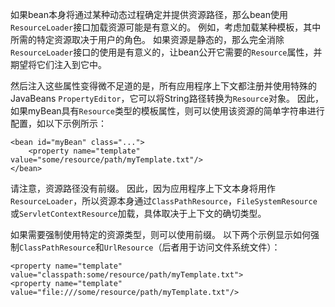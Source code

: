 如果bean本身将通过某种动态过程确定并提供资源路径，那么bean使用`ResourceLoader`接口加载资源可能是有意义的。 例如，考虑加载某种模板，其中所需的特定资源取决于用户的角色。 如果资源是静态的，那么完全消除`ResourceLoader`接口的使用是有意义的，让bean公开它需要的`Resource`属性，并期望将它们注入到它中。

然后注入这些属性变得微不足道的是，所有应用程序上下文都注册并使用特殊的JavaBeans `PropertyEditor`，它可以将String路径转换为`Resource`对象。 因此，如果myBean具有`Resource`类型的模板属性，则可以使用该资源的简单字符串进行配置，如以下示例所示：

	<bean id="myBean" class="...">
	    <property name="template" value="some/resource/path/myTemplate.txt"/>
	</bean>

请注意，资源路径没有前缀。 因此，因为应用程序上下文本身将用作`ResourceLoader`，所以资源本身通过`ClassPathResource`，`FileSystemResource`或`ServletContextResource`加载，具体取决于上下文的确切类型。

如果需要强制使用特定的资源类型，则可以使用前缀。 以下两个示例显示如何强制`ClassPathResource`和`UrlResource`（后者用于访问文件系统文件）：

	<property name="template" value="classpath:some/resource/path/myTemplate.txt">
	<property name="template" value="file:///some/resource/path/myTemplate.txt"/>